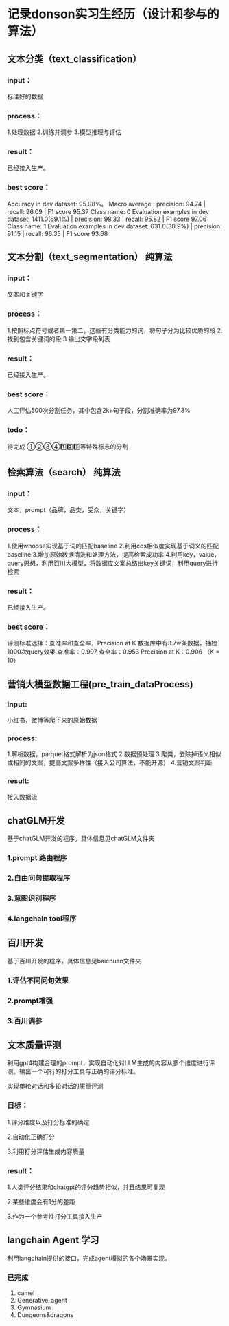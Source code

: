 # 记录donson实习生经历（设计和参与的算法）

## 文本分类（text_classification）

### input：

标注好的数据

### process：

1.处理数据
2.训练并调参
3.模型推理与评估

### result：

已经接入生产。

### best score：

Accuracy in dev dataset: 95.98%。
Macro average : precision: 94.74 | recall: 96.09 | F1 score 95.37
Class name: 0
Evaluation examples in dev dataset: 1411.0(69.1%) | precision: 98.33 | recall: 95.82 | F1 score 97.06
Class name: 1
Evaluation examples in dev dataset: 631.0(30.9%) | precision: 91.15 | recall: 96.35 | F1 score 93.68

## 文本分割（text_segmentation） 纯算法

### input：

文本和关键字

### process：

1.按照标点符号或者第一第二，这些有分类能力的词，将句子分为比较优质的段
2.找到包含关键词的段
3.输出文字段列表

### result：

已经接入生产。

### best score：

人工评估500次分割任务，其中包含2k+句子段，分割准确率为97.3%

### todo：

待完成 ①②③④1️⃣2️⃣3️⃣等特殊标志的分割

## 检索算法（search） 纯算法

### input：

文本，prompt（品牌，品类，受众，关键字）

### process：

1.使用whoose实现基于词的匹配baseline
2.利用cos相似度实现基于词义的匹配baseline
3.增加原始数据清洗和处理方法，提高检索成功率
4.利用key，value，query思想，利用百川大模型，将数据库文案总结出key关键词，利用query进行检索

### result：

已经接入生产。

### best score：

评测标准选择：查准率和查全率，Precision at K
数据库中有3.7w条数据，抽检1000次query效果
查准率：0.997
查全率：0.953
Precision at K：0.906 （K = 10）

## 营销大模型数据工程(pre_train_dataProcess)

### input:

小红书，微博等爬下来的原始数据

### process:

1.解析数据，parquet格式解析为json格式
2.数据预处理
3.聚类，去除掉语义相似或相同的文案，提高文案多样性（接入公司算法，不能开源）
4.营销文案判断

### result:

接入数据流

## chatGLM开发

基于chatGLM开发的程序，具体信息见chatGLM文件夹

### 1.prompt 路由程序

### 2.自由问句提取程序

### 3.意图识别程序

### 4.langchain tool程序

## 百川开发

基于百川开发的程序，具体信息见baichuan文件夹

### 1.评估不同问句效果

### 2.prompt增强

### 3.百川调参

## 文本质量评测

利用gpt4构建合理的prompt，实现自动化对LLM生成的内容从多个维度进行评测。输出一个可行的打分工具与正确的评分标准。

实现单轮对话和多轮对话的质量评测

### 目标：

1.评分维度以及打分标准的确定

2.自动化正确打分

3.利用打分评估生成内容质量

### result：

1.人类评分结果和chatgpt的评分趋势相似，并且结果可复现

2.某些维度会有1分的差距

3.作为一个参考性打分工具接入生产

## langchain Agent 学习

利用langchain提供的接口，完成agent模拟的各个场景实现。

### 已完成

1. camel
2. Generative_agent
3. Gymnasium
4. Dungeons&dragons
